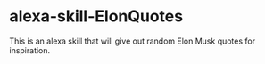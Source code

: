 # alexa-skill-ElonQuotes
This is an alexa skill that will give out random Elon Musk quotes for inspiration.
